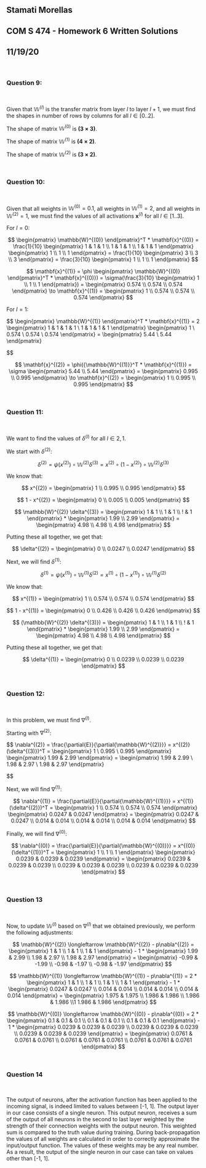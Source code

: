 ## Stamati Morellas
## COM S 474 - Homework 6 Written Solutions
## 11/19/20

<br>

### Question 9: 

<br>

Given that $\mathbb{W}^{(l)}$ is the transfer matrix from layer $l$ to layer $l+1$, we must find the shapes in number of rows by columns for all $l\in[0..2]$. 

The shape of matrix $\mathbb{W}^{(0)}$ is $\mathbf{(3\times3)}$.

The shape of matrix $\mathbb{W}^{(1)}$ is $\mathbf{(4\times2)}$.

The shape of matrix $\mathbb{W}^{(2)}$ is $\mathbf{(3\times2)}$.

<br>

### Question 10: 

<br>

Given that all weights in $\mathbb{W}^{(0)} = 0.1$, all weights in $\mathbb{W}^{(1)} = 2$, and all weights in $\mathbb{W}^{(2)} = 1$, we must find the values of all activations $\mathbf{x}^{(l)}$ for all $l\in [1..3]$.

For $l = 0$:

$$
    \begin{pmatrix}
        \mathbb{W}^{(0)}
    \end{pmatrix}^T * \mathbf{x}^{(0)}  = 
        \frac{1}{10}
        \begin{pmatrix}
            1 & 1 & 1 \\
            1 & 1 & 1 \\
            1 & 1 & 1
        \end{pmatrix}
        \begin{pmatrix}
            1 \\
            1 \\
            1
        \end{pmatrix} =
            \frac{1}{10}
            \begin{pmatrix}
                3 \\
                3 \\
                3
            \end{pmatrix} =
                \frac{3}{10}
                \begin{pmatrix}
                    1 \\
                    1 \\
                    1
                \end{pmatrix}           
$$



$$
    \mathbf{x}^{(1)} = 
    \phi
    \begin{pmatrix}
        \mathbb{W}^{(0)}
    \end{pmatrix}^T * \mathbf{x}^{(0)}) = 
    \sigma(\frac{3}{10}
    \begin{pmatrix}
        1 \\ 1 \\ 1
    \end{pmatrix}) =
        \begin{pmatrix}
            0.574 \\ 0.574 \\ 0.574
        \end{pmatrix} 
        \to
        \mathbf{x}^{(1)} = 
            \begin{pmatrix}
                1 \\ 0.574 \\ 0.574 \\ 0.574
            \end{pmatrix} 
$$


For $l = 1$:

$$
    \begin{pmatrix}
        \mathbb{W}^{(1)}
    \end{pmatrix}^T * \mathbf{x}^{(1)}  = 
        2
        \begin{pmatrix}
            1 & 1 & 1 & 1 \\
            1 & 1 & 1 & 1
        \end{pmatrix}
        \begin{pmatrix}
                1 \\ 0.574 \\ 0.574 \\ 0.574
        \end{pmatrix}  = 
            \begin{pmatrix}
                5.44 \\ 
                5.44
            \end{pmatrix}
            
$$

$$
    \mathbf{x}^{(2)} = 
    \phi({\mathbb{W}^{(1)}}^T * \mathbf{x}^{(1)}) = 
    \sigma
        \begin{pmatrix}
            5.44 \\ 5.44
        \end{pmatrix} =
        \begin{pmatrix}
            0.995 \\ 0.995
        \end{pmatrix}
        \to
        \mathbf{x}^{(2)} =
            \begin{pmatrix}
                1 \\ 0.995 \\ 0.995
            \end{pmatrix}
$$

<br>

### Question 11:

<br>

We want to find the values of $\delta^{(l)}$ for all $l\in{{2, 1}}$.

We start with $\delta^{(2)}$:

$$
    \delta^{(2)} = 
        \psi{(x^{(2)})} \circ {\mathbb{W}^{(2)} \delta^{(3)}} =
            x^{(2)} \circ (1 - x^{(2)}) \circ {\mathbb{W}^{(2)} \delta^{(3)}}
$$

We know that:

$$
    x^{(2)} = 
        \begin{pmatrix}
            1 \\ 0.995 \\ 0.995
        \end{pmatrix}
$$

$$
    1 - x^{(2)} = 
        \begin{pmatrix}
            0 \\ 0.005 \\ 0.005
        \end{pmatrix}
$$

$$
    \mathbb{W}^{(2)} \delta^{(3)} = 
        \begin{pmatrix}
            1 & 1 \\
            1 & 1 \\
            ! & 1
        \end{pmatrix}
        *
        \begin{pmatrix}
            1.99 \\ 2.99
        \end{pmatrix} = 
            \begin{pmatrix}
                4.98 \\ 4.98 \\ 4.98
            \end{pmatrix}
$$

Putting these all together, we get that:

$$
    \delta^{(2)} = 
        \begin{pmatrix}
            0 \\ 0.0247 \\ 0.0247
        \end{pmatrix}
$$

Next, we will find $\delta^{(1)}$:

$$
    \delta^{(1)} = 
        \psi{(x^{(1)})} \circ {\mathbb{W}^{(1)} \delta^{(2)}} =
            x^{(1)} \circ (1 - x^{(1)}) \circ {\mathbb{W}^{(1)} \delta^{(2)}}
$$

We know that:

$$
    x^{(1)} = 
        \begin{pmatrix}
            1 \\ 0.574 \\ 0.574 \\ 0.574
        \end{pmatrix}
$$

$$
    1 - x^{(1)} = 
        \begin{pmatrix}
            0 \\ 0.426 \\ 0.426 \\ 0.426
        \end{pmatrix}
$$

$$
    (\mathbb{W}^{(2)} \delta^{(3)}) = 
        \begin{pmatrix}
            1 & 1 \\
            1 & 1 \\
            ! & 1
        \end{pmatrix}
        *
        \begin{pmatrix}
            1.99 \\ 2.99
        \end{pmatrix} = 
            \begin{pmatrix}
                4.98 \\ 4.98 \\ 4.98
            \end{pmatrix}
$$

Putting these all together, we get that:

$$
    \delta^{(1)} = 
        \begin{pmatrix}
            0 \\ 0.0239 \\ 0.0239 \\ 0.0239
        \end{pmatrix}
$$

<br>

### Question 12:

<br>

In this problem, we must find $\nabla^{(l)}$.

Starting with $\nabla^{(2)}$:

$$
    \nabla^{(2)} = 
        \frac{\partial{E}}{\partial{\mathbb{W}^{(2)}}} = 
            x^{(2)}
            (\delta^{(3)})^T = 
            \begin{pmatrix}
                1 \\ 0.995 \\ 0.995
            \end{pmatrix}
            \begin{pmatrix}
                1.99 & 2.99
            \end{pmatrix} = 
                \begin{pmatrix}
                    1.99 & 2.99 \\
                    1.98 & 2.97 \\
                    1.98 & 2.97
                \end{pmatrix}

$$

Next, we will find $\nabla^{(1)}$:

$$
    \nabla^{(1)} = 
        \frac{\partial{E}}{\partial{\mathbb{W}^{(1)}}} = 
            x^{(1)}
            (\delta^{(2)})^T = 
            \begin{pmatrix}
                1 \\ 0.574 \\ 0.574 \\ 0.574
            \end{pmatrix}
            \begin{pmatrix}
                0.0247 & 0.0247
            \end{pmatrix} = 
                \begin{pmatrix}
                    0.0247 & 0.0247 \\
                    0.014 & 0.014 \\
                    0.014 & 0.014 \\
                    0.014 & 0.014
                \end{pmatrix}
$$

Finally, we will find $\nabla^{(0)}$:

$$
    \nabla^{(0)} = 
        \frac{\partial{E}}{\partial{\mathbb{W}^{(0)}}} = 
            x^{(0)}
            (\delta^{(1)})^T = 
            \begin{pmatrix}
                1 \\ 1 \\ 1
            \end{pmatrix}
            \begin{pmatrix}
                0.0239 & 0.0239 & 0.0239
            \end{pmatrix} = 
                \begin{pmatrix}
                    0.0239 & 0.0239 & 0.0239 \\
                    0.0239 & 0.0239 & 0.0239 \\
                    0.0239 & 0.0239 & 0.0239
                \end{pmatrix}
$$

<br>

### Question 13

<br>

Now, to update $\mathbb{W}^{(l)}$ based on $\nabla^{(l)}$ that we obtained previously, we perform the following adjustments:

$$
    \mathbb{W}^{(2)} \longleftarrow \mathbb{W}^{(2)} - p\nabla^{(2)} =
        \begin{pmatrix}
            1 & 1 \\
            1 & 1 \\
            1 & 1 
        \end{pmatrix} - 
        1 * 
        \begin{pmatrix} 
            1.99 & 2.99 \\
            1.98 & 2.97 \\
            1.98 & 2.97
        \end{pmatrix} = 
        \begin{pmatrix}
            -0.99 & -1.99 \\
            -0.98 & -1.97 \\
            -0.98 & -1.97
        \end{pmatrix}
$$ 

$$
    \mathbb{W}^{(1)} \longleftarrow \mathbb{W}^{(1)} - p\nabla^{(1)} =
        2 * 
        \begin{pmatrix}
            1 & 1 \\
            1 & 1 \\
            1 & 1 \\
            1 & 1
        \end{pmatrix} - 
        1 * 
        \begin{pmatrix} 
            0.0247 & 0.0247 \\
            0.014 & 0.014 \\
            0.014 & 0.014 \\
            0.014 & 0.014 
        \end{pmatrix} = 
        \begin{pmatrix}
            1.975 & 1.975 \\
            1.986 & 1.986 \\
            1.986 & 1.986 \\1
            1.986 & 1.986
        \end{pmatrix}
$$ 

$$
    \mathbb{W}^{(0)} \longleftarrow \mathbb{W}^{(0)} - p\nabla^{(0)} =
        2 * 
        \begin{pmatrix}
            0.1 & 0.1 & 0.1 \\
            0.1 & 0.1 & 0.1 \\
            0.1 & 0.1 & 0.1
        \end{pmatrix} - 
        1 * 
        \begin{pmatrix} 
            0.0239 & 0.0239 & 0.0239 \\
            0.0239 & 0.0239 & 0.0239 \\
            0.0239 & 0.0239 & 0.0239
        \end{pmatrix} = 
        \begin{pmatrix}
            0.0761 & 0.0761 & 0.0761 \\
            0.0761 & 0.0761 & 0.0761 \\
            0.0761 & 0.0761 & 0.0761
        \end{pmatrix}
$$ 

<br>

### Question 14

<br>

The output of neurons, after the activation function has been applied to the incoming signal, is indeed limited to values between [-1, 1]. The output layer in our case consists of a single neuron. This output neuron, receives a sum of the output of all neurons in the second to last layer weighted by the strength of their connection weights with the output neuron. This weighted sum is compared to the truth value during training. During back-propagation the values of all weights are calculated in order to correctly approximate the input/output function. The values of these weights may be any real number. As a result, the output of the single neuron in our case can take on values other than [-1, 1].